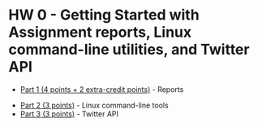 # HW 0 - Getting Started with Assignment reports, Linux command-line utilities, and Twitter API

* [Part 1 (4 points + 2 extra-credit points)](part_1.md) - Reports
<!--* [Writing DATA 440 Reports](reports.md)
* [DATA440 Report Template](data440_report_template.md)
* [Report Example](report_exemplar.pdf) (pdf)-->
* [Part 2 (3 points)](part_2.md) - Linux command-line tools
* [Part 3 (3 points)](part_3.md) - Twitter API
<!--
* [Twitter API, twarc Setup](twitter_setup.md)
* [get_tweets.py](get_tweets.py)
* [process_tweets.py](process_tweets.py)
-->
